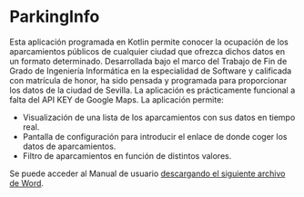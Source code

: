 # ParkingInfo
Esta aplicación programada en Kotlin permite conocer la ocupación de los aparcamientos públicos de cualquier ciudad que ofrezca dichos datos en un formato determinado. 
Desarrollada bajo el marco del Trabajo de Fin de Grado de Ingeniería Informática en la especialidad de Software y calificada con matrícula de honor, 
ha sido pensada y programada para proporcionar los datos de la ciudad de Sevilla. La aplicación es prácticamente funcional a falta del API KEY de Google Maps. La aplicación
permite:

* Visualización de una lista de los aparcamientos con sus datos en tiempo real.
* Pantalla de configuración para introducir el enlace de donde coger los datos de aparcamientos.
* Filtro de aparcamientos en función de distintos valores.

Se puede acceder al Manual de usuario [descargando el siguiente archivo de Word](https://github.com/AntonioArenasArenas/ParkingInfo/blob/main/Manual%20de%20usuario.docx).

